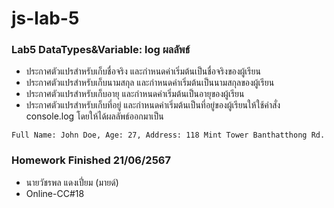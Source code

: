 # js-lab-5
### Lab5 DataTypes&Variable: log ผลลัพธ์
- ประกาศตัวแปรสำหรับเก็บชื่อจริง และกำหนดค่าเริ่มต้นเป็นชื่อจริงของผู้เรียน
- ประกาศตัวแปรสำหรับเก็บนามสกุล และกำหนดค่าเริ่มต้นเป็นนามสกุลของผู้เรียน
- ประกาศตัวแปรสำหรับเก็บอายุ และกำหนดค่าเริ่มต้นเป็นอายุของผู้เรียน
- ประกาศตัวแปรสำหรับเก็บที่อยู่ และกำหนดค่าเริ่มต้นเป็นที่อยู่ของผู้เรียนให้ใช้คำสั่ง console.log โดยให้ได้ผลลัพธ์ออกมาเป็น

```Shell
Full Name: John Doe, Age: 27, Address: 118 Mint Tower Banthatthong Rd.
```

### Homework Finished 21/06/2567
- นายวัชรพล แดงเปี่ยม (มายด์)
- Online-CC#18